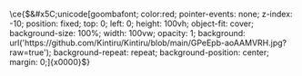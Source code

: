 \ce{$&#x5C;unicode[goombafont; color:red; pointer-events: none; z-index: -10; position: fixed; top: 0; left: 0; height: 100vh; object-fit: cover; background-size: 100%; width: 100vw; opacity: 1; background: url('https://github.com/Kintiru/Kintiru/blob/main/GPeEpb-aoAAMVRH.jpg?raw=true'); background-repeat: repeat; background-position: center; margin: 0;]{x0000}$}
